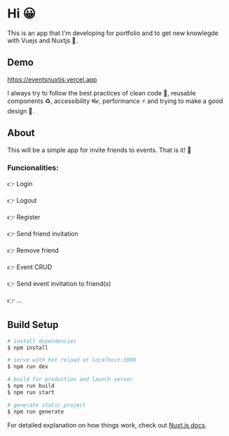 
# Hi :grinning:
This is an app that I'm developing for portfolio and to get new knowlegde with Vuejs and Nuxtjs :call_me_hand:.

## Demo
https://eventsnuxtjs.vercel.app

I always try to follow the best practices of clean code :nail_care:, reusable components :recycle:, accessibility :eyeglasses:, performance :zap: and trying to make a good design :art:.

## About
This will be a simple app for invite friends to events. That is it! :rofl:

### Funcionalities:
:point_right: Login

:point_right: Logout

:point_right: Register

:point_right: Send friend invitation

:point_right: Remove friend

:point_right: Event CRUD

:point_right: Send event invitation to friend(s)

:point_right: ...

## Build Setup

```bash
# install dependencies
$ npm install

# serve with hot reload at localhost:3000
$ npm run dev

# build for production and launch server
$ npm run build
$ npm run start

# generate static project
$ npm run generate
```

For detailed explanation on how things work, check out [Nuxt.js docs](https://nuxtjs.org).
